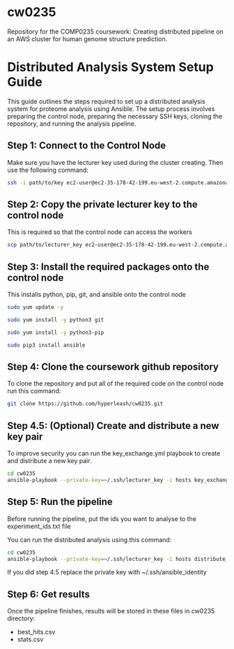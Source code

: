 # cw0235
Repository for the COMP0235 coursework: Creating distributed pipeline on an AWS cluster for human genome structure prediction.

# Distributed Analysis System Setup Guide

This guide outlines the steps required to set up a distributed analysis system for proteome analysis using Ansible. 
The setup process involves preparing the control node, preparing the necessary SSH keys, cloning the repository, and running the analysis pipeline.

## Step 1: Connect to the Control Node

Make sure you have the lecturer key used during the cluster creating. Then use the following command:
```bash
ssh -i path/to/key ec2-user@ec2-35-178-42-199.eu-west-2.compute.amazonaws.com
```

## Step 2: Copy the private lecturer key to the control node
This is required so that the control node can access the workers

```bash
scp path/to/lecturer_key ec2-user@ec2-35-178-42-199.eu-west-2.compute.amazonaws.com:~/.ssh/lecturer_key
```

## Step 3: Install the required packages onto the control node
This installs python, pip, git, and ansible onto the control node

```bash
sudo yum update -y

sudo yum install -y python3 git

sudo yum install -y python3-pip

sudo pip3 install ansible
```

## Step 4: Clone the coursework github repository
To clone the repository and put all of the required code on the control node run this command:

```bash
git clone https://github.com/hyperleash/cw0235.git
```

## Step 4.5: (Optional) Create and distribute a new key pair
To improve security you can run the key_exchange.yml playbook to create and distribute a new key pair.

```bash
cd cw0235
ansible-playbook --private-key=~/.ssh/lecturer_key -i hosts key_exchange.yml
```

## Step 5: Run the pipeline
Before running the pipeline, put the ids you want to analyse to the experiment_ids.txt file

You can run the distributed analysis using this command:

```bash
cd cw0235
ansible-playbook --private-key=~/.ssh/lecturer_key -i hosts distribute_pipeline.yml
```

If you did step 4.5 replace the private key with ~/.ssh/ansible_identity

## Step 6: Get results
Once the pipeline finishes, results will be stored in these files in cw0235 directory:

- best_hits.csv
- stats.csv




